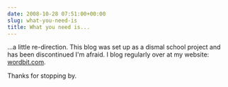 ```yaml
---
date: 2008-10-28 07:51:00+00:00
slug: what-you-need-is
title: What you need is...
---
```


...a little re-direction. This blog was set up as a dismal school project and has been discontinued I'm afraid. I blog regularly over at my website: [wordbit.com](http://www.wordbit.com).  
  
Thanks for stopping by.
